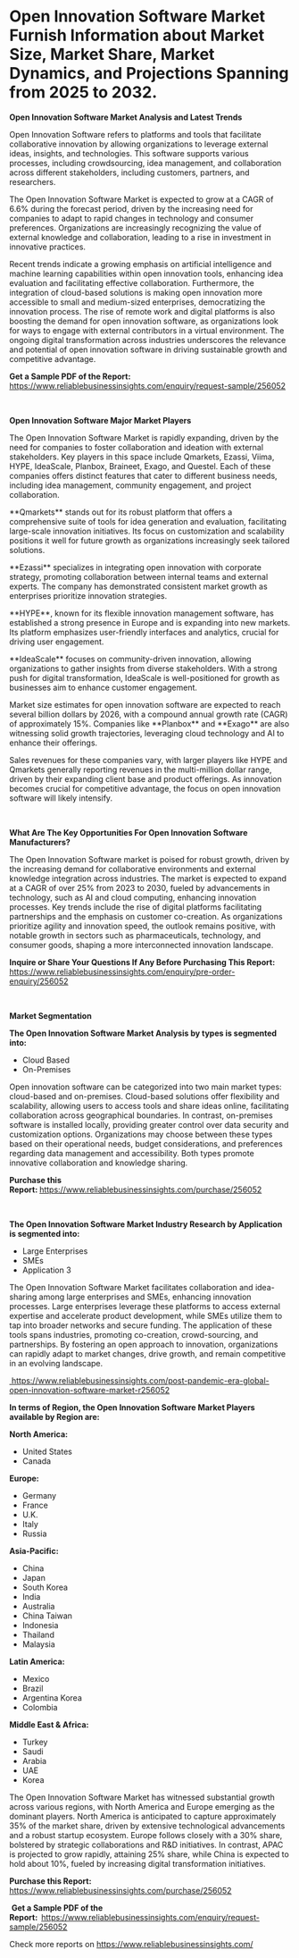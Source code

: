 <p><h1>Open Innovation Software Market Furnish Information about Market Size, Market Share, Market Dynamics, and Projections Spanning from 2025 to 2032.</h1></p><p><strong>Open Innovation Software Market Analysis and Latest Trends</strong></p>
<p><p>Open Innovation Software refers to platforms and tools that facilitate collaborative innovation by allowing organizations to leverage external ideas, insights, and technologies. This software supports various processes, including crowdsourcing, idea management, and collaboration across different stakeholders, including customers, partners, and researchers. </p><p>The Open Innovation Software Market is expected to grow at a CAGR of 6.6% during the forecast period, driven by the increasing need for companies to adapt to rapid changes in technology and consumer preferences. Organizations are increasingly recognizing the value of external knowledge and collaboration, leading to a rise in investment in innovative practices. </p><p>Recent trends indicate a growing emphasis on artificial intelligence and machine learning capabilities within open innovation tools, enhancing idea evaluation and facilitating effective collaboration. Furthermore, the integration of cloud-based solutions is making open innovation more accessible to small and medium-sized enterprises, democratizing the innovation process. The rise of remote work and digital platforms is also boosting the demand for open innovation software, as organizations look for ways to engage with external contributors in a virtual environment. The ongoing digital transformation across industries underscores the relevance and potential of open innovation software in driving sustainable growth and competitive advantage.</p></p>
<p><strong>Get a Sample PDF of the Report:&nbsp;</strong> <a href="https://www.reliablebusinessinsights.com/enquiry/request-sample/256052?utm_campaign=2757&utm_medium=2&utm_source=Github&utm_content=ia&utm_term=11032025&utm_id=open-innovation-software">https://www.reliablebusinessinsights.com/enquiry/request-sample/256052</a></p>
<p>&nbsp;</p>
<p><strong>Open Innovation Software Major Market Players</strong></p>
<p><p>The Open Innovation Software Market is rapidly expanding, driven by the need for companies to foster collaboration and ideation with external stakeholders. Key players in this space include Qmarkets, Ezassi, Viima, HYPE, IdeaScale, Planbox, Braineet, Exago, and Questel. Each of these companies offers distinct features that cater to different business needs, including idea management, community engagement, and project collaboration.</p><p>**Qmarkets** stands out for its robust platform that offers a comprehensive suite of tools for idea generation and evaluation, facilitating large-scale innovation initiatives. Its focus on customization and scalability positions it well for future growth as organizations increasingly seek tailored solutions.</p><p>**Ezassi** specializes in integrating open innovation with corporate strategy, promoting collaboration between internal teams and external experts. The company has demonstrated consistent market growth as enterprises prioritize innovation strategies.</p><p>**HYPE**, known for its flexible innovation management software, has established a strong presence in Europe and is expanding into new markets. Its platform emphasizes user-friendly interfaces and analytics, crucial for driving user engagement.</p><p>**IdeaScale** focuses on community-driven innovation, allowing organizations to gather insights from diverse stakeholders. With a strong push for digital transformation, IdeaScale is well-positioned for growth as businesses aim to enhance customer engagement.</p><p>Market size estimates for open innovation software are expected to reach several billion dollars by 2026, with a compound annual growth rate (CAGR) of approximately 15%. Companies like **Planbox** and **Exago** are also witnessing solid growth trajectories, leveraging cloud technology and AI to enhance their offerings.</p><p>Sales revenues for these companies vary, with larger players like HYPE and Qmarkets generally reporting revenues in the multi-million dollar range, driven by their expanding client base and product offerings. As innovation becomes crucial for competitive advantage, the focus on open innovation software will likely intensify.</p></p>
<p>&nbsp;</p>
<p><strong>What Are The Key Opportunities For Open Innovation Software Manufacturers?</strong></p>
<p><p>The Open Innovation Software market is poised for robust growth, driven by the increasing demand for collaborative environments and external knowledge integration across industries. The market is expected to expand at a CAGR of over 25% from 2023 to 2030, fueled by advancements in technology, such as AI and cloud computing, enhancing innovation processes. Key trends include the rise of digital platforms facilitating partnerships and the emphasis on customer co-creation. As organizations prioritize agility and innovation speed, the outlook remains positive, with notable growth in sectors such as pharmaceuticals, technology, and consumer goods, shaping a more interconnected innovation landscape.</p></p>
<p><strong>Inquire or Share Your Questions If Any Before Purchasing This Report:</strong> <a href="https://www.reliablebusinessinsights.com/enquiry/pre-order-enquiry/256052?utm_campaign=2757&utm_medium=2&utm_source=Github&utm_content=ia&utm_term=11032025&utm_id=open-innovation-software">https://www.reliablebusinessinsights.com/enquiry/pre-order-enquiry/256052</a></p>
<p>&nbsp;</p>
<p><strong>Market Segmentation</strong></p>
<p><strong>The Open Innovation Software Market Analysis by types is segmented into:</strong></p>
<p><ul><li>Cloud Based</li><li>On-Premises</li></ul></p>
<p><p>Open innovation software can be categorized into two main market types: cloud-based and on-premises. Cloud-based solutions offer flexibility and scalability, allowing users to access tools and share ideas online, facilitating collaboration across geographical boundaries. In contrast, on-premises software is installed locally, providing greater control over data security and customization options. Organizations may choose between these types based on their operational needs, budget considerations, and preferences regarding data management and accessibility. Both types promote innovative collaboration and knowledge sharing.</p></p>
<p><strong>Purchase this Report:&nbsp;</strong><a href="https://www.reliablebusinessinsights.com/purchase/256052?utm_campaign=2757&utm_medium=2&utm_source=Github&utm_content=ia&utm_term=11032025&utm_id=open-innovation-software">https://www.reliablebusinessinsights.com/purchase/256052</a></p>
<p>&nbsp;</p>
<p><strong>The Open Innovation Software Market Industry Research by Application is segmented into:</strong></p>
<p><ul><li>Large Enterprises</li><li>SMEs</li><li>Application 3</li></ul></p>
<p><p>The Open Innovation Software Market facilitates collaboration and idea-sharing among large enterprises and SMEs, enhancing innovation processes. Large enterprises leverage these platforms to access external expertise and accelerate product development, while SMEs utilize them to tap into broader networks and secure funding. The application of these tools spans industries, promoting co-creation, crowd-sourcing, and partnerships. By fostering an open approach to innovation, organizations can rapidly adapt to market changes, drive growth, and remain competitive in an evolving landscape.</p></p>
<p><a href="https://www.reliablebusinessinsights.com/post-pandemic-era-global-open-innovation-software-market-r256052?utm_campaign=2757&utm_medium=2&utm_source=Github&utm_content=ia&utm_term=11032025&utm_id=open-innovation-software">&nbsp;https://www.reliablebusinessinsights.com/post-pandemic-era-global-open-innovation-software-market-r256052</a></p>
<p><strong>In terms of Region, the Open Innovation Software Market Players available by Region are:</strong></p>
<p>
    <p> <strong> North America: </strong>
        <ul>
            <li>United States</li>
            <li>Canada</li>
        </ul>
        </p> 
    <p> <strong> Europe: </strong>
        <ul>
            <li>Germany</li>
            <li>France</li>
            <li>U.K.</li>
            <li>Italy</li>
            <li>Russia</li>
        </ul>
        </p> 
    <p> <strong> Asia-Pacific: </strong>
        <ul>
            <li>China</li>
            <li>Japan</li>
            <li>South Korea</li>
            <li>India</li>
            <li>Australia</li>
            <li>China Taiwan</li>
            <li>Indonesia</li>
            <li>Thailand</li>
            <li>Malaysia</li>
        </ul>
        </p> 
    <p> <strong> Latin America: </strong>
        <ul>
            <li>Mexico</li>
            <li>Brazil</li>
            <li>Argentina Korea</li>
            <li>Colombia</li>
        </ul>
        </p> 
    <p> <strong> Middle East & Africa: </strong>
        <ul>
            <li>Turkey</li>
            <li>Saudi</li>
            <li>Arabia</li>
            <li>UAE</li>
            <li>Korea</li>
        </ul>
    </p>
    </p>
<p><p>The Open Innovation Software Market has witnessed substantial growth across various regions, with North America and Europe emerging as the dominant players. North America is anticipated to capture approximately 35% of the market share, driven by extensive technological advancements and a robust startup ecosystem. Europe follows closely with a 30% share, bolstered by strategic collaborations and R&D initiatives. In contrast, APAC is projected to grow rapidly, attaining 25% share, while China is expected to hold about 10%, fueled by increasing digital transformation initiatives.</p></p>
<p><strong>Purchase this Report: </strong><a href="https://www.reliablebusinessinsights.com/purchase/256052?utm_campaign=2757&utm_medium=2&utm_source=Github&utm_content=ia&utm_term=11032025&utm_id=open-innovation-software">https://www.reliablebusinessinsights.com/purchase/256052</a></p>
<p>&nbsp;<strong>Get a Sample PDF of the Report:&nbsp;&nbsp;</strong><a href="https://www.reliablebusinessinsights.com/enquiry/request-sample/256052?utm_campaign=2757&utm_medium=2&utm_source=Github&utm_content=ia&utm_term=11032025&utm_id=open-innovation-software">https://www.reliablebusinessinsights.com/enquiry/request-sample/256052</a></p>
<p><strong></strong></p>
<p>Check more reports on <a href="https://www.reliablebusinessinsights.com/?utm_campaign=2757&utm_medium=2&utm_source=Github&utm_content=ia&utm_term=11032025&utm_id=open-innovation-software">https://www.reliablebusinessinsights.com/</a></p>